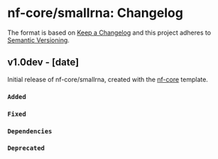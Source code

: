 # nf-core/smallrna: Changelog

The format is based on [Keep a Changelog](https://keepachangelog.com/en/1.0.0/)
and this project adheres to [Semantic Versioning](https://semver.org/spec/v2.0.0.html).

## v1.0dev - [date]

Initial release of nf-core/smallrna, created with the [nf-core](https://nf-co.re/) template.

### `Added`

### `Fixed`

### `Dependencies`

### `Deprecated`
